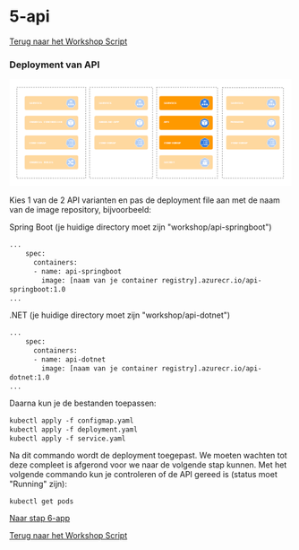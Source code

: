 # 5-api

[Terug naar het Workshop Script](handson.md)

### Deployment van API

![](/images/components-api.png)

Kies 1 van de 2 API varianten en pas de deployment file aan met de naam van de image repository, bijvoorbeeld:

Spring Boot (je huidige directory moet zijn "workshop/api-springboot")

```
...
    spec:
      containers:
      - name: api-springboot
        image: [naam van je container registry].azurecr.io/api-springboot:1.0
...
```

.NET (je huidige directory moet zijn "workshop/api-dotnet")

```
...
    spec:
      containers:
      - name: api-dotnet
        image: [naam van je container registry].azurecr.io/api-dotnet:1.0
...
```

Daarna kun je de bestanden toepassen:

```
kubectl apply -f configmap.yaml
kubectl apply -f deployment.yaml
kubectl apply -f service.yaml
```

Na dit commando wordt de deployment toegepast. We moeten wachten tot deze compleet is afgerond voor we naar de volgende stap kunnen. Met het volgende commando kun je controleren of de API gereed is (status moet "Running" zijn):

```
kubectl get pods
```

[Naar stap 6-app](/6-app.md)

[Terug naar het Workshop Script](handson.md)
